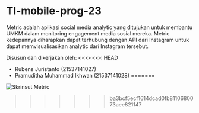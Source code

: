 # TI-mobile-prog-23

Metric adalah aplikasi social media analytic yang ditujukan untuk membantu UMKM dalam monitoring engagement media sosial mereka. Metric kedepannya diharapkan dapat terhubung dengan API dari Instagram untuk dapat memvisualisasikan analytic dari Instagram tersebut. 

Disusun dan dikerjakan oleh:
<<<<<<< HEAD
* Rubens Juristanto (21537141027)
* Pramuditha Muhammad Ikhwan (21537141028)
=======

![Skrinsut Metric](https://github.com/prammmoe/TI-mobile-prog-23/assets/95534357/d5bc4918-5845-4ca6-a601-d55ff0131ee8)
>>>>>>> ba3bcf5ecf1614dcad0fb8110680073aee821147
